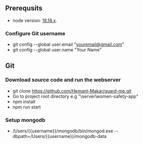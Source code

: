 ## Prerequsits
- node version: [18.18.x](https://nodejs.org/en/download "Download Node LTS").

### Configure Git username
- git config --global user.email "youremail@gmail.com"
- git config --global user.name "Your Name"

## Git
### Download source code and run the webserver
- git clone https://github.com/Hemant-Makar/guard-me.git
- Go to project root directory e.g "\server\women-safety-app"
- npm install
- npm run start

### Setup mongodb
- /Users/{{username}}/mongodb/bin/mongod.exe --dbpath=/Users/{{username}}/mongodb-data

### 
